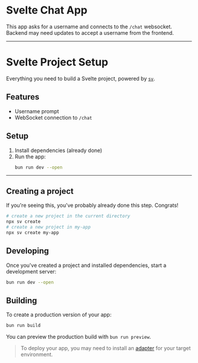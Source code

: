 
# Svelte Chat App

This app asks for a username and connects to the `/chat` websocket. Backend may need updates to accept a username from the frontend.

---

# Svelte Project Setup
Everything you need to build a Svelte project, powered by [`sv`](https://github.com/sveltejs/cli).


## Features
- Username prompt
- WebSocket connection to `/chat`

## Setup
1. Install dependencies (already done)
2. Run the app:
	```sh
	bun run dev --open
	```

---

## Creating a project
If you're seeing this, you've probably already done this step. Congrats!
```sh
# create a new project in the current directory
npx sv create
# create a new project in my-app
npx sv create my-app
```


## Developing
Once you've created a project and installed dependencies, start a development server:
```sh
bun run dev --open
```


## Building
To create a production version of your app:
```sh
bun run build
```
You can preview the production build with `bun run preview`.

> To deploy your app, you may need to install an [adapter](https://svelte.dev/docs/kit/adapters) for your target environment.

